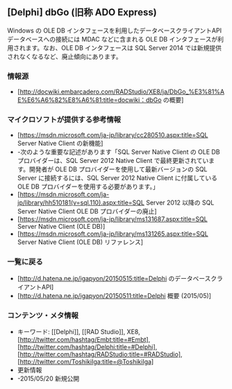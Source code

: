 ## [Delphi] dbGo (旧称 ADO Express)

Windows の OLE DB インタフェースを利用したデータベースクライアントAPI
データベースへの接続には MDAC などに含まれる OLE DB インタフェースが利用されます。なお、OLE DB インタフェースは SQL Server 2014 では新規提供されなくなるなど、廃止傾向にあります。


### 情報源

* [http://docwiki.embarcadero.com/RADStudio/XE8/ja/DbGo_%E3%81%AE%E6%A6%82%E8%A6%81:title=docwiki：dbGo の概要]


### マイクロソフトが提供する参考情報

* [https://msdn.microsoft.com/ja-jp/library/cc280510.aspx:title=SQL Server Native Client の新機能]
* -次のような重要な記述があります「SQL Server Native Client の OLE DB プロバイダーは、SQL Server 2012 Native Client で最終更新されています。開発者が OLE DB プロバイダーを使用して最新バージョンの SQL Server に接続するには、SQL Server 2012 Native Client に付属している OLE DB プロバイダーを使用する必要があります。」
* [https://msdn.microsoft.com/ja-jp/library/hh510181(v=sql.110).aspx:title=SQL Server 2012 以降の SQL Server Native Client OLE DB プロバイダーの廃止]
* [https://msdn.microsoft.com/ja-jp/library/ms131687.aspx:title=SQL Server Native Client (OLE DB)]
* [https://msdn.microsoft.com/ja-jp/library/ms131265.aspx:title=SQL Server Native Client (OLE DB) リファレンス]


### 一覧に戻る

* [http://d.hatena.ne.jp/igapyon/20150515:title=Delphi のデータベースクライアントAPI]
* [http://d.hatena.ne.jp/igapyon/20150511:title=Delphi 概要 (2015/05)]


### コンテンツ・メタ情報

* キーワード: [[Delphi]], [[RAD Studio]], XE8, [http://twitter.com/hashtag/Embt:title=#Embt], [http://twitter.com/hashtag/Delphi:title=#Delphi], [http://twitter.com/hashtag/RADStudio:title=#RADStudio], [http://twitter.com/ToshikiIga:title=@ToshikiIga]
* 更新情報
* -2015/05/20 新規公開
